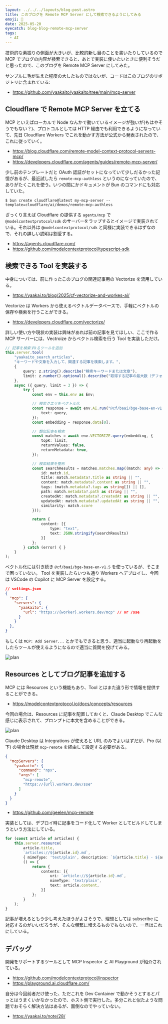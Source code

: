 ```yaml
---
layout: ../../../layouts/blog-post.astro
title: このブログを Remote MCP Server にして検索できるようにしてみる
emoji: 🦋
date: 2025-05-20
eyecatch: blog-blog-remote-mcp-server
tags:
  - AI
---
```



技術的な素振りの側面が大きいが、比較的新し目のことを書いたりしているので MCP でブログの内容が検索できると、あとで実装に使いたいときに便利そうだと思ったので、このブログを Remote MCP Server にしてみた。

サンプルに毛が生えた程度の大したものではないが、コードはこのブログのリポジトリに含まれている:

- https://github.com/yaakaito/yaakaito/tree/main/mcp-server

## Cloudflare で Remote MCP Server を立てる

MCP といえばローカルで Node なんかで動いているイメージが強いが(もはやそうでもない？)、プロトコルとしては HTTP 経由でも利用できるようになっていて、先日 Cloudflare Workers でこれを動かす方法が公式から発表されたので、これに従っていく。

- https://blog.cloudflare.com/remote-model-context-protocol-servers-mcp/
- https://developers.cloudflare.com/agents/guides/remote-mcp-server/

少し前のテンプレートだと OAuth 認証がセットになっていて少しだるかった記憶があるが、最近試したら `remote-mcp-authless` というのになっていたので、ありがたくこれを使う。いつの間にかドキュメントが Bun のコマンドにも対応していた。

```shell
$ bun create cloudflare@latest my-mcp-server --template=cloudflare/ai/demos/remote-mcp-authless
```

ざっくり言えば Cloudflare の提供する `agents/mcp` で `@modelcontextprotocol/sdk` のサーバーをラップするとイメージで実装されている。それ以外は `@modelcontextprotocol/sdk` と同様に実装できるはずなので、それの詳しい説明は割愛する。

- https://agents.cloudflare.com/
- https://github.com/modelcontextprotocol/typescript-sdk

## 検索できる Tool を実装する

中身については、前に作ったこのブログの関連記事用の Vectorize を流用している。

- https://yaakai.to/blog/2025/cf-vectorize-and-workes-ai/

Vectorize は Workers から使えるベクトルデータベースで、手軽にベクトルの保存や検索を行うことができる。

- https://developers.cloudflare.com/vectorize/

詳しい使い方や現状の実装は興味があれば前の記事を見てほしい、ここで作る MCP サーバーには、Vectroize からベクトル検索を行う Tool を実装しただけ。

```typescript
// 記事を検索すkるツールを追加
this.server.tool(
    "yaakaito_search_articles",
    "キーワードや文章を入力して、関連する記事を検索します。",
    {
        query: z.string().describe("検索キーワードまたは文章"),
        limit: z.number().optional().describe("取得する記事の最大数（デフォルト: 3）")
    },
    async ({ query, limit = 3 }) => {
        try {
            const env = this.env as Env;

            // 検索クエリをベクトル化
            const response = await env.AI.run("@cf/baai/bge-base-en-v1.5", {
                text: query,
            });
            const embedding = response.data[0];

            // 類似記事を検索
            const matches = await env.VECTORIZE.query(embedding, {
                topK: limit,
                returnValues: false,
                returnMetadata: true,
            });

            // 検索結果を整形
            const searchResults = matches.matches.map((match: any) => ({
                id: match.id,
                title: match.metadata?.title as string || "",
                content: match.metadata?.content as string || "",
                tags: (match.metadata?.tags as string[]) || [],
                path: match.metadata?.path as string || "",
                createdAt: match.metadata?.createdAt as string || "",
                updatedAt: match.metadata?.updatedAt as string || "",
                similarity: match.score
            }));

            return {
                content: [{
                    type: "text",
                    text: JSON.stringify(searchResults)
                }]
            };
        } catch (error) { }
    }
);
```

ベクトル化には引き続き `@cf/baai/bge-base-en-v1.5` を使っているが、そこまで困っていない。
Tool を実装したらいつも通り Workers へデプロイし、今回は VSCode の Copilot に MCP Server を設定する。

```json
// settings.json
{
  "mcp": {
    "servers": {
      "yaakaito": {
        "url": "https://{worker}.workers.dev/mcp" // or /sse
      }
    }
  },
}
```

もしくは `MCP: Add Server...` とかでもできると思う、適当に起動なり再起動をしたらツールが使えるようになるので適当に質問を投げてみる。

<img src="/images/blog-remote-mcp-server-01.png" alt="plan">

## Resources としてブログ記事を追加する

MCP には Resources という機能もあり、Tool とはまた違う形で情報を提供することができる。

- https://modelcontextprotocol.io/docs/concepts/resources

今回の場合は、Resources に記事を配置しておくと、Claude Desktop でこんな感じに表示されて、プロンプトに本文を含めることができる。

<img src="/images/blog-remote-mcp-server-02.png" alt="plan">

Claude Desktop は Integrations が使えると URL のみでよいはずだが、Pro (以下) の場合は現状 `mcp-remote` を経由して設定する必要がある。

```json
{
  "mcpServers": {
    "yaakaito": {
      "command": "npx",
      "args": [
        "mcp-remote",
        "https://{url}.workers.dev/sse"
      ]
    }
  }
}
```

- https://github.com/geelen/mcp-remote

実装としては、デプロイ時に記事をコード化して Worker としてビルドしてしまうという方法にしている。

```typescript
for (const article of articles) {
    this.server.resource(
        article.title,
        `articles://${article.id}.md`,
        { mimeType: 'text/plain', description: `${article.title} - ${article.content.substring(0, 50)}` },
        () => {
            return {
                contents: [{
                    uri: `article://${article.id}.md`,
                    mimeType: 'text/plain',
                    text: article.content,
                }]
            };
        }
    );
}
```

記事が増えるともう少し考えたほうがよさそうで、理想としては subscribe に対応するのがいいだろうが、そんな頻繁に増えるものでもないので、一旦はこれにしている。

## デバッグ

開発をサポートするツールとして MCP Inspector と AI Playground が紹介されている。

- https://github.com/modelcontextprotocol/inspector
- https://playground.ai.cloudflare.com/

自分は今回前者だけ使った、ただこれを Dev Container で動かそうとするとパッとはうまくいかなかったので、ホスト側で実行した。多分これと似たような問題でおそらく解決方法はあるが、面倒なのでやっていない。

- https://yaakai.to/note/28/
